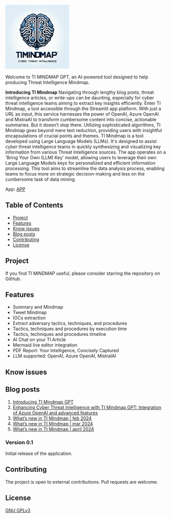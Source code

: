 <img src="logoTIMINDMAPGPT-small.png" alt="TI MINDMAP GPT" width="200" height="200"/>

Welcome to TI MINDMAP GPT, an AI-powered tool designed to help producing Threat Intelligence Mindmap.

**Introducing TI Mindmap** 
Navigating through lengthy blog posts, threat intelligence articles, or write-ups can be daunting, especially for cyber threat intelligence teams aiming to extract key insights efficiently. Enter TI Mindmap, a tool accessible through the Streamlit app platform. With just a URL as input, this service harnesses the power of OpenAI, Azure OpenAI and MistraAI to transform cumbersome content into concise, actionable summaries. But it doesn’t stop there. Utilizing sophisticated algorithms, TI Mindmap goes beyond mere text reduction, providing users with insightful encapsulations of crucial points and themes.
TI Mindmap is a tool developed using Large Language Models (LLMs). It's designed to assist cyber threat intelligence teams in quickly synthesizing and visualizing key information from various Threat Intelligence sources. 
The app operates on a 'Bring Your Own (LLM) Key' model, allowing users to leverage their own Large Language Models keys for personalized and efficient information processing. 
This tool aims to streamline the data analysis process, enabling teams to focus more on strategic decision-making and less on the cumbersome task of data mining.

App: [APP](https://ti-mindmap-gpt.streamlit.app/)

## Table of Contents
- [Project](#project)
- [Features](#features)
- [Know issues](#Knowissues)
- [Blog posts](#blogposts)
- [Contributing](#contributing)
- [License](#license)

## Project

If you find TI MINDMAP useful, please consider starring the repository on GitHub. 

## Features
- Summary and Mindmap
- Tweet Mindmap
- IOCs extraction
- Extract adversary tactics, techniques, and procedures
- Tactics, techniques and procedures by execution time
- Tactics, techniques and procedures timeline
- AI Chat on your TI Article
- Mermaid live editor integration
- PDF Report: Your Intelligence, Concisely Captured
- LLM supported: OpenAI, Azure OpenAI, MistralAI

## Know issues

## Blog posts
1. [Introducing TI Mindmap GPT](https://medium.com/@antonio.formato/introducing-ti-mindmap-gpt-6f433f140488)
2. [Enhancing Cyber Threat Intelligence with TI Mindmap GPT: Integration of Azure OpenAI and advanced features](https://medium.com/microsoftazure/enhancing-cyber-threat-intelligence-with-ti-mindmap-gpt-integration-of-azure-openai-and-advanced-94121ed66ac4)
3. [What’s new in TI Mindmap | feb 2024](https://medium.com/@antonio.formato/whats-new-in-ti-mindmap-feb-2024-14cf3b383833)
4. [What’s new in TI Mindmap | mar 2024](https://medium.com/@antonio.formato/whats-new-in-ti-mindmap-mar-2024-3712f38c6dd6)
5. [What’s new in TI Mindmap | april 2024](https://medium.com/@antonio.formato/whats-new-in-ti-mindmap-april-2024-29e1bfb88ae5)

### Version 0.1

Initial release of the application.

## Contributing

The project is open to external contributions. Pull requests are welcome.

## License

[GNU GPLv3](https://choosealicense.com/licenses/gpl-3.0/)